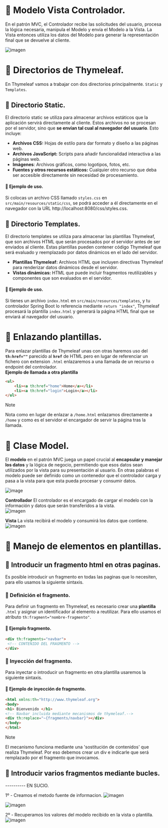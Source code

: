 # 📌 Modelo Vista Controlador.
En el patrón MVC, el Controlador recibe las solicitudes del usuario, procesa la lógica necesaria, manipula el Modelo y envía el Modelo a la Vista. La Vista entonces utiliza los datos del Modelo para generar la representación final que se devuelve al cliente.
   
![imagen](https://github.com/user-attachments/assets/34925c2d-f520-431c-b3ae-37f27ff6f6f4)


# 📌 Directorios de Thymeleaf.
En Thymeleaf vamos a trabajar con dos directorios principalmente. `Static` y `Templates`.

## 🔸 Directorio Static.
El directorio static se utiliza para almacenar archivos estáticos que la aplicación servirá directamente al cliente. Estos archivos no se procesan por el servidor, sino que **se envían tal cual al navegador del usuario**. Esto incluye:

- **Archivos CSS:** Hojas de estilo para dar formato y diseño a las páginas web.
- **Archivos JavaScript:** Scripts para añadir funcionalidad interactiva a las páginas web.
- **Imágenes**: Archivos gráficos, como logotipos, fotos, etc.
- **Fuentes y otros recursos estáticos:** Cualquier otro recurso que deba ser accesible directamente sin necesidad de procesamiento.

#### 🧮 Ejemplo de uso. 
Si colocas un archivo CSS llamado `styles.css` en `src/main/resources/static/css`, se podrá acceder a él directamente en el navegador con la URL http://localhost:8080/css/styles.css.

## 🔸 Directorio Templates.
El directorio templates se utiliza para almacenar las plantillas Thymeleaf, que son archivos HTML que serán procesados por el servidor antes de ser enviados al cliente. Estas plantillas pueden contener código Thymeleaf que será evaluado y reemplazado por datos dinámicos en el lado del servidor.
- **Plantillas Thymeleaf:** Archivos HTML que incluyen directivas Thymeleaf para renderizar datos dinámicos desde el servidor.
- **Vistas dinámicas:** HTML que puede incluir fragmentos reutilizables y componentes que son evaluados en el servidor.

#### 🧮 Ejemplo de uso.
Si tienes un archivo `index.html` en `src/main/resources/templates`, y tu controlador Spring Boot lo referencia mediante `return "index"`, Thymeleaf procesará la plantilla `index.html` y generará la página HTML final que se enviará al navegador del usuario.


# 📌 Enlazando plantillas.
Para enlazar plantillas de Thymeleaf unas con otras haremos uso del **`th:href=""`** parecido al **`href`** de HTML pero en lugar de referenciar un fichero con extension `.html` enlazaremos a una llamada de un recurso o endpoint del controlador.    
**Ejemplo de llamada a otra plantilla**    
```html
<ul>
    <li><a th:href="home">Home</a></li>
    <li><a th:href="login">Login</a></li>
</ul>
```
>[!NOTE]
>Nota como en lugar de enlazar a `/home.html` enlazamos directamente a `/home` y como es el servidor el encargador de servir la página tras la llamada. 

# 📌 Clase Model.
El **modelo** en el patrón MVC juega un papel crucial al **encapsular y manejar los datos** y la lógica de negocio, permitiendo que esos datos sean utilizados por la vista para su presentación al usuario.
En otras palabras el modelo puede ser definido como un contenedor que el controlador carga y pasa a la vista para que esta pueda procesar y consumir datos.

![image](https://github.com/user-attachments/assets/05b1f176-e3d8-4434-bd90-e16f1b040d0c)


   
**Controllador** 
El controlador es el encargado de cargar el modelo con la información y datos que serán transferidos a la vista.    
![imagen](https://github.com/user-attachments/assets/98944692-448b-4185-8d2a-651c347976a7)
   
**Vista** 
La vista recibirá el modelo y consumirá los datos que contiene.   
![imagen](https://github.com/user-attachments/assets/9fbe0fdf-2b85-4fb5-ba03-5fb262b6cf19)



# 📌 Manejo de elementos en plantillas.

## 📍 Introducir un fragmento html en otras paginas.
Es posible introducir un fragmento en todas las paginas que lo necesiten, para ello usamos la siguiente sintaxis.

### 🔸 Definición el fragmento.
Para definir un fragmento en Thymeleaf, es necesario crear una **plantilla** `.html` y asignar un identificador al elemento a reutilizar. Para ello usamos el atributo `th:fragment="nombre-fragmento"`.     
    
#### 🧮 Ejemplo fragmento.
```html
<div th:fragments="navbar">
 <!-- CONTENIDO DEL FRAGMENTO -->
</div>
```
### 🔸 Inyección del fragmento.
Para inyectar o introducir un fragmento en otra plantilla usaremos la siguiente sintaxis.    
    
#### 🧮 Ejemplo de inyección de fragmento.
```html
<html xmlns:th="http://www.thymeleaf.org">
<body>
<h1> Bienvenido </h1>
<!-- Navbar incluida mediante mecanismos de thymeleaf.-->
<div th:replace="~{fragments/navbar}"></div>
</body>
</html>

```

>[!Note]
> El mecanismo funciona mediante una 'sostitución de contenidos' que realiza Thymeleaf. Por eso debemos crear un div e indicarle que será remplazado por el fragmento que invocamos.

## 📍 Introducir varios fragmentos mediante bucles.


---------- EN SUCIO.

1º - Creamos el metodo fuente de informacion.
![imagen](https://github.com/user-attachments/assets/5ac8a974-340b-4d09-a820-eeaef0f47d45)

![imagen](https://github.com/user-attachments/assets/35ae8bd0-f416-45a3-a1a2-ff0df8e35001)


2º - Recuperamos los valores del modelo recibido en la vista o plantilla.
![imagen](https://github.com/user-attachments/assets/c5398957-9c9d-4511-b2bc-7573746a1f47)

